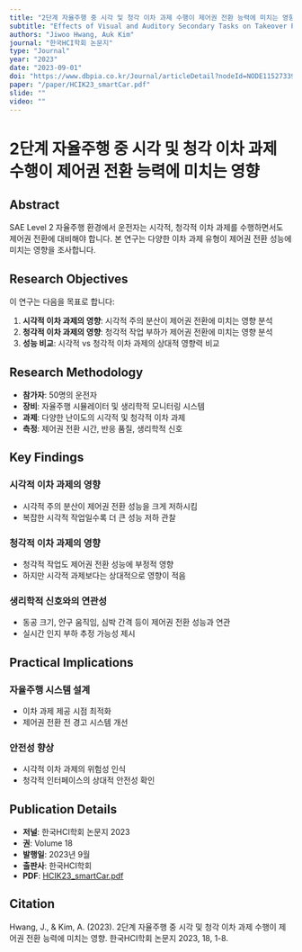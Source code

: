 ```yaml
---
title: "2단계 자율주행 중 시각 및 청각 이차 과제 수행이 제어권 전환 능력에 미치는 영향"
subtitle: "Effects of Visual and Auditory Secondary Tasks on Takeover Performance in SAE Level 2 Automated Driving"
authors: "Jiwoo Hwang, Auk Kim"
journal: "한국HCI학회 논문지"
type: "Journal"
year: "2023"
date: "2023-09-01"
doi: "https://www.dbpia.co.kr/Journal/articleDetail?nodeId=NODE11527339"
paper: "/paper/HCIK23_smartCar.pdf"
slide: ""
video: ""
---
```


# 2단계 자율주행 중 시각 및 청각 이차 과제 수행이 제어권 전환 능력에 미치는 영향

## Abstract

SAE Level 2 자율주행 환경에서 운전자는 시각적, 청각적 이차 과제를 수행하면서도 제어권 전환에 대비해야 합니다. 본 연구는 다양한 이차 과제 유형이 제어권 전환 성능에 미치는 영향을 조사합니다.

## Research Objectives

이 연구는 다음을 목표로 합니다:

1. **시각적 이차 과제의 영향**: 시각적 주의 분산이 제어권 전환에 미치는 영향 분석
2. **청각적 이차 과제의 영향**: 청각적 작업 부하가 제어권 전환에 미치는 영향 분석
3. **성능 비교**: 시각적 vs 청각적 이차 과제의 상대적 영향력 비교

## Research Methodology

- **참가자**: 50명의 운전자
- **장비**: 자율주행 시뮬레이터 및 생리학적 모니터링 시스템
- **과제**: 다양한 난이도의 시각적 및 청각적 이차 과제
- **측정**: 제어권 전환 시간, 반응 품질, 생리학적 신호

## Key Findings

### 시각적 이차 과제의 영향
- 시각적 주의 분산이 제어권 전환 성능을 크게 저하시킴
- 복잡한 시각적 작업일수록 더 큰 성능 저하 관찰

### 청각적 이차 과제의 영향
- 청각적 작업도 제어권 전환 성능에 부정적 영향
- 하지만 시각적 과제보다는 상대적으로 영향이 적음

### 생리학적 신호와의 연관성
- 동공 크기, 안구 움직임, 심박 간격 등이 제어권 전환 성능과 연관
- 실시간 인지 부하 추정 가능성 제시

## Practical Implications

### 자율주행 시스템 설계
- 이차 과제 제공 시점 최적화
- 제어권 전환 전 경고 시스템 개선

### 안전성 향상
- 시각적 이차 과제의 위험성 인식
- 청각적 인터페이스의 상대적 안전성 확인

## Publication Details

- **저널**: 한국HCI학회 논문지 2023
- **권**: Volume 18
- **발행일**: 2023년 9월
- **출판사**: 한국HCI학회
- **PDF**: [HCIK23_smartCar.pdf](/paper/HCIK23_smartCar.pdf)

## Citation

Hwang, J., & Kim, A. (2023). 2단계 자율주행 중 시각 및 청각 이차 과제 수행이 제어권 전환 능력에 미치는 영향. 한국HCI학회 논문지 2023, 18, 1-8. 
